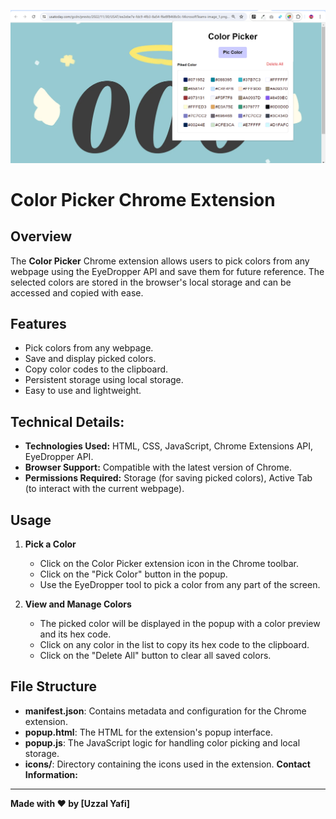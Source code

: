 ![enter image description here](https://raw.githubusercontent.com/uzzalyafi/Color-Picker/main/image/color-picker.png)
# Color Picker Chrome Extension

## Overview

The **Color Picker** Chrome extension allows users to pick colors from any webpage using the EyeDropper API and save them for future reference. The selected colors are stored in the browser's local storage and can be accessed and copied with ease.

## Features

- Pick colors from any webpage.
- Save and display picked colors.
- Copy color codes to the clipboard.
- Persistent storage using local storage.
- Easy to use and lightweight.

## Technical Details:
-   **Technologies Used:** HTML, CSS, JavaScript, Chrome Extensions API, EyeDropper API.
-   **Browser Support:** Compatible with the latest version of Chrome.
-   **Permissions Required:** Storage (for saving picked colors), Active Tab (to interact with the current webpage).

## Usage

1.  **Pick a Color**
    
    -   Click on the Color Picker extension icon in the Chrome toolbar.
    -   Click on the "Pick Color" button in the popup.
    -   Use the EyeDropper tool to pick a color from any part of the screen.
2.  **View and Manage Colors**
    
    -   The picked color will be displayed in the popup with a color preview and its hex code.
    -   Click on any color in the list to copy its hex code to the clipboard.
    -   Click on the "Delete All" button to clear all saved colors.

## File Structure

-   **manifest.json**: Contains metadata and configuration for the Chrome extension.
-   **popup.html**: The HTML for the extension's popup interface.
-   **popup.js**: The JavaScript logic for handling color picking and local storage.
-   **icons/**: Directory containing the icons used in the extension.
**Contact Information:**
----------


**Made with ❤️ by [Uzzal Yafi]**
